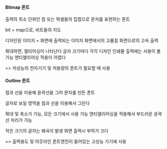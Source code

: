 #### Bitmap 폰트

출력의 최소 단위인 점 또는 픽셀들의 집합으로 문자를 표현하는 폰트

bit + map으로, 비트들의 지도



디자인된 이미지 = 화면에 출력되는 이미지
화면에서의 고품질
화면으로의 고속 출력

확대하면, 앨리어싱이 나타난다
글자 크기마다 각각 디자인
인쇄물 출력에는 사용이 불가능
앤티앨리어싱 적용이 어렵다

=> 저성능의 전자기기 및 저용량의 폰트가 필요할 때 사용



#### Outline 폰트

점과 선을 이용해 윤곽선을 그려 문자를 만든 폰트

글자로 보일 영역을 점과 선을 이용해서 그린다



확대 및 축소가 가능, 모든 크기에서 사용 가능
앤티앨리어싱을 적용해서 부드러운 윤곽선 처리가 가능

작은 크기의 글자는 왜곡이 발생
화면 출력시 부하가 크다

=> 출력용도 및 아웃라인 폰트엔진이 들어있는 고성능 기기에 사용